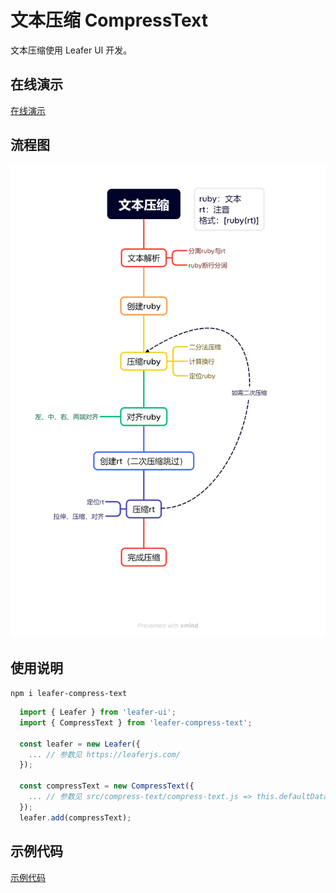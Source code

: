 # 文本压缩 CompressText

文本压缩使用 Leafer UI 开发。

## 在线演示

[在线演示](https://kooriookami.github.io/leafer-compress-text/)

## 流程图
![process](src/assets/image/process.png)

## 使用说明

```npm i leafer-compress-text```

```js
  import { Leafer } from 'leafer-ui';
  import { CompressText } from 'leafer-compress-text';

  const leafer = new Leafer({
    ... // 参数见 https://leaferjs.com/
  });

  const compressText = new CompressText({
    ... // 参数见 src/compress-text/compress-text.js => this.defaultData
  });
  leafer.add(compressText);
```

## 示例代码

[示例代码](src/components/CompressText.vue)
